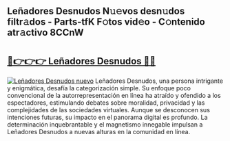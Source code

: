 ## Leñadores Desnudos N𝚞𝚎vos desn𝚞dos filtr𝚊dos - Parts-tfK F𝚘tos vid𝚎o - C𝚘ntenido atr𝚊ctivo 8CCnW

# <h2><a href="http://mb8704v.tromn.icu/?c=Le%c3%b1adores+Desnudos">🔗👉👉👉 Leñadores Desnudos 🔗🔗</a></h2>

[![Leñadores Desnudos nuevo](https://i.imgur.com/pEAQMta.gif)](http://mb8704v.tromn.icu/?c=Le%c3%b1adores+Desnudos)
Leñadores Desnudos, una persona intrigante y enigmática, desafía la categorización simple. Su enfoque poco convencional de la autorrepresentación en línea ha atraído y ofendido a los espectadores, estimulando debates sobre moralidad, privacidad y las complejidades de las sociedades virtuales. Aunque se desconocen sus intenciones futuras, su impacto en el panorama digital es profundo. La determinación inquebrantable y el magnetismo innegable impulsan a Leñadores Desnudos a nuevas alturas en la comunidad en línea.
